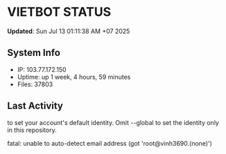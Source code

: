 # VIETBOT STATUS
**Updated**: Sun Jul 13 01:11:38 AM +07 2025

## System Info
- IP: 103.77.172.150
- Uptime: up 1 week, 4 hours, 59 minutes
- Files: 37803

## Last Activity

to set your account's default identity.
Omit --global to set the identity only in this repository.

fatal: unable to auto-detect email address (got 'root@vinh3690.(none)')
